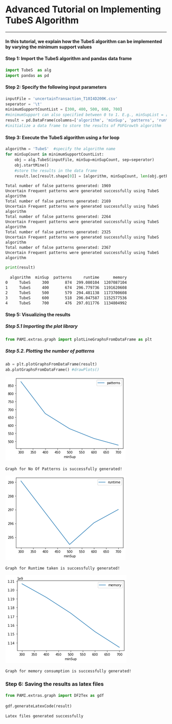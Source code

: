 # Advanced Tutorial on Implementing TubeS Algorithm

***

#### In this tutorial, we explain how the TubeS algorithm  can be implemented by varying the minimum support values

#### Step 1: Import the TubeS algorithm and pandas data frame


```python
import TubeS  as alg
import pandas as pd
```

#### Step 2: Specify the following input parameters


```python
inputFile = 'uncertainTransaction_T10I4D200K.csv'
seperator = '\t'
minimumSupportCountList = [300, 400, 500, 600, 700] 
#minimumSupport can also specified between 0 to 1. E.g., minSupList = [0.005, 0.006, 0.007, 0.008, 0.009]
result = pd.DataFrame(columns=['algorithm', 'minSup', 'patterns', 'runtime', 'memory']) 
#initialize a data frame to store the results of PUFGrowth algorithm
```

#### Step 3: Execute the TubeS algorithm using a for loop


```python
algorithm = 'TubeS'  #specify the algorithm name
for minSupCount in minimumSupportCountList:
    obj = alg.TubeS(inputFile, minSup=minSupCount, sep=seperator)
    obj.startMine()
    #store the results in the data frame
    result.loc[result.shape[0]] = [algorithm, minSupCount, len(obj.getPatterns()), obj.getRuntime(), obj.getMemoryRSS()]

```

    Total number of false patterns generated: 1969
    Uncertain Frequent patterns were generated successfully using TubeS algorithm
    Total number of false patterns generated: 2169
    Uncertain Frequent patterns were generated successfully using TubeS algorithm
    Total number of false patterns generated: 2264
    Uncertain Frequent patterns were generated successfully using TubeS algorithm
    Total number of false patterns generated: 2325
    Uncertain Frequent patterns were generated successfully using TubeS algorithm
    Total number of false patterns generated: 2367
    Uncertain Frequent patterns were generated successfully using TubeS algorithm



```python
print(result)
```

      algorithm  minSup  patterns     runtime      memory
    0     TubeS     300       874  299.080104  1207087104
    1     TubeS     400       674  296.779736  1191620608
    2     TubeS     500       579  294.481138  1173700608
    3     TubeS     600       518  296.047587  1152577536
    4     TubeS     700       476  297.011776  1134804992


#### Step 5: Visualizing the results

##### Step 5.1 Importing the plot library


```python
from PAMI.extras.graph import plotLineGraphsFromDataFrame as plt
```

##### Step 5.2. Plotting the number of patterns


```python
ab = plt.plotGraphsFromDataFrame(result)
ab.plotGraphsFromDataFrame() #drawPlots()
```


    
![png](output_14_0.png)
    


    Graph for No Of Patterns is successfully generated!



    
![png](output_14_2.png)
    


    Graph for Runtime taken is successfully generated!



    
![png](output_14_4.png)
    


    Graph for memory consumption is successfully generated!


### Step 6: Saving the results as latex files

```python
from PAMI.extras.graph import DF2Tex as gdf

gdf.generateLatexCode(result)
```

    Latex files generated successfully



```python

```
